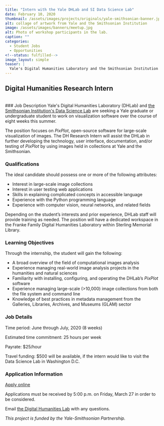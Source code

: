 ```yaml
---
title: "Intern with the Yale DHLab and SI Data Science Lab"
date: February 10, 2020
thumbnail: /assets/images/projects/originals/yale-smithsonian-banner.jpg
alt: collage of artwork from Yale and the Smithsonian Institution
image: /assets/images/banners/meetup.jpg
alt: Photo of workshop participants in the lab.
caption: ""
categories:
  - Student Jobs
  - Opportunities
<!--status: fulfilled-->
image_layout: simple
teaser: |
  Yale's Digital Humanities Laboratory and the Smithsonian Institution's Data Science Lab are seeking a Yale graduate or undergraduate student to work on open-source visualization software this summer.
---
```


## Digital Humanities Research Intern  
<br>
### Job Description
Yale's Digital Humanities Laboratory (DHLab) and <a href='https://datascience.si.edu/' target='_blank'>the Smithsonian Institution's Data Science Lab</a> are seeking a Yale graduate or undergraduate student to work on visualization software over the course of eight weeks this summer.  

The position focuses on *PixPlot*, open-source software for large-scale visualization of images. The DH Research Intern will assist the DHLab in further developing the technology, user interface, documentation, and/or testing of *PixPlot* by using images held in collections at Yale and the Smithsonian.

### Qualifications
The ideal candidate should possess one or more of the following attributes:

- Interest in large-scale image collections
- Interest in user testing web applications
- Skills in explaining complicated concepts in accessible language
- Experience with the Python programming language
- Experience with computer vision, neural networks, and related fields

Depending on the student’s interests and prior experience, DHLab staff will provide training as needed. The position will have a dedicated workspace in the Franke Family Digital
Humanities Laboratory within Sterling Memorial Library.

### Learning Objectives
Through the internship, the student will gain the following:

- A broad overview of the field of computational images analysis
- Experience managing real-world image analysis projects in the humanities and natural sciences
- Familiarity with installing, configuring, and operating the DHLab’s *PixPlot* software
- Experience managing large-scale (>10,000) image collections from both the file system and command line
- Knowledge of best practices in metadata management from the Galleries, Libraries, Archives, and Museums (GLAM) sector


### Job Details
Time period: June through July, 2020 (8 weeks)

Estimated time commitment: 25 hours per week

Payrate: $25/hour

Travel funding: $500 will be available, if the intern would like to visit the Data Science Lab in Washington D.C.

### Application Information
<a href='https://yalesurvey.ca1.qualtrics.com/jfe/form/SV_3xhURqRYV7MAZb7' target='_blank'>Apply online</a>

Applications must be received by 5:00 p.m. on Friday, March 27 in order to be considered.

Email [the Digital Humanities Lab](mailto:dhlab@yale.edu) with any questions.

*This project is funded by the Yale-Smithsonian Partnership.*
